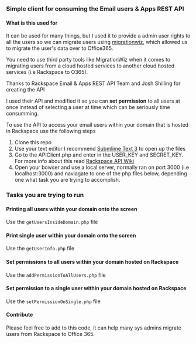 ### Simple client for consuming the Email users & Apps REST API

#### What is this used for 

It can be used for many things, but I used it to provide a admin user rights to all the users so we can migrate users using [migrationwiz](http://www.bittitan.com/products/migrationwiz), which allowed us to migrate the user's data over to Office365. 

You need to use third party tools like MigrationWiz when it comes to migrating users from a cloud hosted services to another cloud hosted services (i.e Rackspace to O365). 

Thanks to Rackspace Email & Apps REST API Team and Josh Shilling for creating the API

I used their API and modified it so you can **set permission** to all users at once instead of selecting a user at time which can be seriously time consumming. 

To use the API to access your email users within your domain that is hosted in Rackspace use the following steps 

1. Clone this repo 
2. Use your text editor I recommend [Submlime Text 3](http://www.sublimetext.com/3) to open up the files
3. Go to the APIClient.php and enter in the USER_KEY and SECRET_KEY. For more info about this read [Rackspace API Wiki](http://api-wiki.apps.rackspace.com/api-wiki/index.php/Main_Page#URL)
4. Open your bowser and use a local server, normally ran on port 3000 (i.e localhost:3000) and naviagate to one of the php files below, depending one what task you are trying to accomplish.

### Tasks you are trying to run

#### Printing all users within your domain onto the screen 

Use the `getUsersInsideDomain.php` file

#### Print single user within your domain onto the screen 

Use the `getUserInfo.php` file

#### Set permissions to all users within your domain hosted on Rackspace 

Use the `addPermissionToAllUsers.php` file 

#### Set permission to a single user within your domain hosted on Rackspace 

Use the `setPermissionOnSingle.php` file

#### Contribute 

Please feel free to add to this code, it can help many sys admins migrate users from Rackspace to Office 365. 


